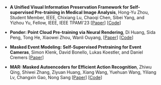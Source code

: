
* **A Unified Visual Information Preservation Framework for Self-supervised Pre-training in Medical Image Analysis**, Hong-Yu Zhou, Student Member, IEEE, Chixiang Lu, Chaoqi Chen, Sibei Yang, and Yizhou Yu, Fellow, IEEE, IEEE TPAMI'23
[[Paper](https://arxiv.org/pdf/2301.00772.pdf)] 
[[Code](https://github.com/RL4M/PCRLv2)]

* **Ponder: Point Cloud Pre-training via Neural Rendering**, Di Huang, Sida Peng, Tong He, Xiaowei Zhou, Wanli Ouyang, 
[[Paper](https://arxiv.org/pdf/2301.00157.pdf)]
[[Code](https://dihuangdh.github.io/ponder/)]

* **Masked Event Modeling: Self-Supervised Pretraining for Event Cameras**, Simon Klenk, David Bonello, Lukas Koestler, and Daniel Cremers 
[[Paper](https://arxiv.org/pdf/2212.10368.pdf)]

* **MAR: Masked Autoencoders for Efficient Action Recognition**, Zhiwu Qing, Shiwei Zhang, Ziyuan Huang, Xiang Wang, Yuehuan Wang, Yiliang Lv, Changxin Gao, Nong Sang 
[[Paper](https://arxiv.org/pdf/2207.11660.pdf)] 
[[Code](https://github.com/alibaba-mmai-research/Masked-Action-Recognition)] 




